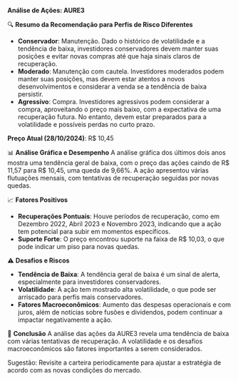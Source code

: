 **Análise de Ações: AURE3**

🔍 **Resumo da Recomendação para Perfis de Risco Diferentes**
* **Conservador**: Manutenção. Dado o histórico de volatilidade e a tendência de baixa, investidores conservadores devem manter suas posições e evitar novas compras até que haja sinais claros de recuperação.
* **Moderado**: Manutenção com cautela. Investidores moderados podem manter suas posições, mas devem estar atentos a novos desenvolvimentos e considerar a venda se a tendência de baixa persistir.
* **Agressivo**: Compra. Investidores agressivos podem considerar a compra, aproveitando o preço mais baixo, com a expectativa de uma recuperação futura. No entanto, devem estar preparados para a volatilidade e possíveis perdas no curto prazo.

**Preço Atual (28/10/2024)**: R$ 10,45

📊 **Análise Gráfica e Desempenho**
A análise gráfica dos últimos dois anos mostra uma tendência geral de baixa, com o preço das ações caindo de R$ 11,57 para R$ 10,45, uma queda de 9,66%. A ação apresentou várias flutuações mensais, com tentativas de recuperação seguidas por novas quedas.

📈 **Fatores Positivos**
- **Recuperações Pontuais**: Houve períodos de recuperação, como em Dezembro 2022, Abril 2023 e Novembro 2023, indicando que a ação tem potencial para subir em momentos específicos.
- **Suporte Forte**: O preço encontrou suporte na faixa de R$ 10,03, o que pode indicar um piso para novas quedas.

⚠️ **Desafios e Riscos**
- **Tendência de Baixa**: A tendência geral de baixa é um sinal de alerta, especialmente para investidores conservadores.
- **Volatilidade**: A ação tem mostrado alta volatilidade, o que pode ser arriscado para perfis mais conservadores.
- **Fatores Macroeconômicos**: Aumento das despesas operacionais e com juros, além de notícias sobre fusões e dividendos, podem continuar a impactar negativamente a ação.

📌 **Conclusão**
A análise das ações da AURE3 revela uma tendência de baixa com várias tentativas de recuperação. A volatilidade e os desafios macroeconômicos são fatores importantes a serem considerados. 

Sugestão: Revisite a carteira periodicamente para ajustar a estratégia de acordo com as novas condições do mercado.
